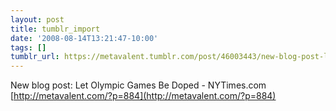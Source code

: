```yaml
---
layout: post
title: tumblr_import
date: '2008-08-14T13:21:47-10:00'
tags: []
tumblr_url: https://metavalent.tumblr.com/post/46003443/new-blog-post-let-olympic-games-be-doped
---
```

New blog post: Let Olympic Games Be Doped - NYTimes.com [http://metavalent.com/?p=884](http://metavalent.com/?p=884)

